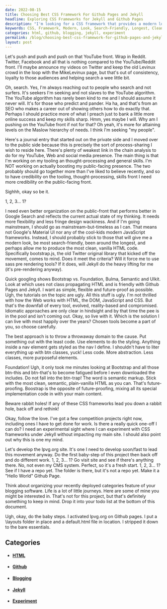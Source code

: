 ```yaml
---
date: 2022-08-15
title: Choosing Best CSS Framework For Github Pages and Jekyll
headline: Exploring CSS Frameworks for Jekyll and Github Pages
description: "I'm looking for a CSS framework that provides a modern look, is search-friendly, has been around the longest, and allows me to produce clean, vanilla HTML code. After considering Bootstrap, Foundation, Bulma, Semantic, and UIkit, I decided to go with Foundation because it doesn't require btn classes. I activated lpvg.org on Github pages, created a `_layouts` folder and default.html file, and reminded myself to take baby steps."
keywords: CSS, Framework, Modern, Look, Search-Friendly, Longest, Clean, Vanilla, HTML, Bootstrap, Foundation, Bulma, Semantic, UIkit, Btn, Classes, Github, Pages, Jekyll, Experiment, Rabbit, Holes, Baby, Steps, Categories, Feature, Blogging, Software, To-Do, List
categories: html, github, blogging, jekyll, experiment
permalink: /blog/choosing-best-css-framework-for-github-pages-and-jekyll/
layout: post
---
```



Let's push and push and push on that YouTube front. Wrap in Reddit. Twitter,
Facebook and all that is nothing compared to the YouTube/Reddit front. I'll
maybe announce my videos on Twitter and keep the old Levinux crowd in the loop
with the MikeLevinux page, but that's out of consistency, loyalty to those
audiences and helping search a wee little bit.

Oh, search. Yes, I'm always reaching out to people who search and not surfers.
It's seekers I'm seeking and not slaves to the YouTube algorithm. The YouTube
algorithm has rarely been kind to me and I should assume it never will. It's
for those who predict and pander. Ha ha, and that's from an SEO who makes a
career out of showing others how to do exactly that. Perhaps I should practice
more of what I preach just to bank a little more online success and keep my
skills sharp. Hmm, yes maybe I will. Why am I pushing on the YouTube front if
not for that? Oh yeah, it's more for attaining levels on the Maslow hierarchy
of needs. I think I'm seeking "my people".

Here's a journal entry that started out on the private side and I moved over to
the public side because this is precisely the sort of process-sharing I wish to
reside here. There's plenty of weakest link in the chain analysis to do for my
YouTube, Web and social media presence. The main thing is that I'm working on
my tooling an thought-processing and general skills. I'm NOT working on
actually boosting my public-facing presence. The two probably should go
together more than I've liked to believe recently, and so to have credibility
on the tooling, thought-processing, skills front I need more credibility on the
public-facing front.

Sighhh, okay so be it.

1, 2, 3... 1?

I need even better organization on the public-front that performs better in
Google Search and reflects the current actual state of my thinking. It needs
more flexibility and less fringe design wackiness. And if I'm going mainstream,
I should go as mainstream-but-timeless as I can. That means not Google's
Material UI nor any of the cool-kids modern JavaScript frameworks. Instead, I
should probably stick to those that will give me a modern look, be most
search-friendly, been around the longest, and perhaps allow me to produce the
most clean, vanilla HTML code. Specifically bootstrap.js, the old Twitter
original library that kicked off the movement, comes to mind. Does it meet the
criteria? Will it force me to use sass pre rendering tools? If it does, will
Jekyll do the heavy lifting for me (it's pre-rendering anyway).

Quick googling shows Bootstrap vs. Foundation, Bulma, Semantic and UIkit. Look
at which uses not class propagating HTML and is friendly with Github Pages and
Jekyll. I want as simple, flexible and future-proof as possible. Ugh, the
tutorials on the topic are ugly. All this stuff is ugly. I'm not thrilled with
how the Web works with HTML, the DOM, JavaScript and CSS. But that's the
downfall of every tool, evolved, reality-based and compromised. Idiomatic
approaches are only clear in hindsight and by that time the pee is in the pool
and isn't coming out. Okay, so live with it. Which is the solution I can live
with most happily over the years? Chosen tools become a part of you, so choose
carefully.

The best approach is to throw a throwaway domain to the cause. Put something
out with the least code. Use elements to do the styling. Anything inside a nav
element gets styled as the nav I define. I shouldn't have to liter everything
up with btn classes, yuck! Less code. More abstraction. Less classes, more
purposeful elements.

Foundation! Ugh, it only took me minutes looking at Bootstrap and all those
btn-this and btn-that's to become fatigued before I even downloaded the
includes. Do not fall into the btn-trap! The word is semantic markup. Stick
with the most clean, semantic, plain-vanilla HTML as you can. That's
future-proofing. Boostrap is the opposite of future-proofing, mixing all its
special implementation code in with your main content.

Beware rabbit holes! If any of these CSS frameworks lead you down a rabbit
hole, back off and rethink!

Okay, follow the love. I've got a few competition projects right now, including
ones I have to get done for work. Is there a really quick one-off I can do? I
need an experimental sight where I can experiment with CSS frameworks under
Jekyll without impacting my main site. I should also point out why this is one
my mind.

Let's develop the lpvg.org site. It's one I need to develop soon/fast to lead
this movement anyway. Do the first baby-step of this project then back off and
do different work. 1, 2, 3... 1? Go visit site and see if there's anything
there. No, not even my CMS system. Perfect, so it's a fresh start. 1, 2, 3...
1? See if I have a repo yet. The folder is there, but it's not a repo yet. Make
it a "Hello World" Github Page.

Think about organizing your recently deployed categories feature of your
blogging software. Life is a lot of little journeys. Here are some of mine you
might be interested in. That's not for this project, but that's definitely
something to keep in mind. Drop it into your todo list at the bottom of this
document.

Ugh, okay, do the baby steps. I activated lpvg.org on Github pages. I put a
\layouts folder in place and a default.html file in location. I stripped it
down to the bare essentials.



## Categories

<ul>
<li><h4><a href='/html/'>HTML</a></h4></li>
<li><h4><a href='/github/'>Github</a></h4></li>
<li><h4><a href='/blogging/'>Blogging</a></h4></li>
<li><h4><a href='/jekyll/'>Jekyll</a></h4></li>
<li><h4><a href='/experiment/'>Experiment</a></h4></li></ul>